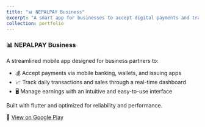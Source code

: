 ```yaml
---
title: "📊 NEPALPAY Business"
excerpt: "A smart app for businesses to accept digital payments and track daily sales with ease.<br/><img src='/images/nepal_pay_logo.png'>"
collection: portfolio
---
```


### 📊 NEPALPAY Business

A streamlined mobile app designed for business partners to:

- 💰 Accept payments via mobile banking, wallets, and issuing apps  
- 📈 Track daily transactions and sales through a real-time dashboard  
- 🖥️ Manage earnings with an intuitive and easy-to-use interface

Built with flutter and optimized for reliability and performance.

📲 [View on Google Play](https://play.google.com/store/apps/details?id=com.nchl.creditor.nchl_nps_creditor_app&hl=en)
